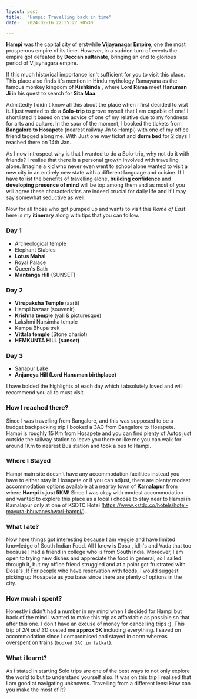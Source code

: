 ```yaml
---
layout: post
title:  "Hampi: Travelling back in time"
date:   2024-02-16 22:35:27 +0530

---
```

**Hampi** was the capital city of erstwhile **Vijayanagar Empire**, one the most prosperous empire of its time. However, in a sudden turn of events the empire got defeated by **Deccan sultanate**, bringing an end to glorious period of Vijaynagara empire.

 If this much historical importance isn't sufficient for you to visit this place.
This place also finds it's mention in Hindu mythology Ramayana as the famous monkey kingdom of **Kishkinda** , where **Lord Rama** meet **Hanuman Ji** in his quest to search for **Sita Maa**.

Admittedly I didn't know all this about the place when I first decided to visit it. I just wanted to do a **Solo-trip** to prove myself that I am capable of one! I shortlisted it based on the advice of one of my relative due to my fondness for arts and culture. In the spur of the moment, I booked the tickets from **Bangalore to Hosapete** (nearest railway Jn to Hampi) with one of my office friend tagged along me. With Just one way ticket and **dorm bed** for 2 days I reached there on 14th Jan.

As I now introspect why is that I wanted to do a Solo-trip, why not do it with friends? I realise that there is a personal growth involved with travelling alone. Imagine a kid who never even went to school alone wanted to visit a new city in an entirely new state with a different language and cuisine. If I have to list the benefits of travelling alone, **building confidence** and **developing presence of mind** will be top among them and as most of you will agree these characteristics are indeed crucial for daily life and if I may say somewhat seductive as well.

Now for all those who got pumped up and wants to visit this *Rome of East* here is my **itinerary** along with tips that you can follow.
### Day 1
 - Archeological temple
- Elephant Stables
- **Lotus Mahal**
- Royal Palace
- Queen's Bath
- **Mantanga Hill** (SUNSET)

### Day 2

 - **Virupaksha Temple** (aarti)
- Hampi bazaar (souvenir)
- **Krishna temple** (yali & picturesque)
- Lakshmi Narsimha temple
- Kampa Bhupa trek
- **Vittala temple** (Stone chariot)
- **HEMKUNTA HILL (sunset)**

### Day 3

 - Sanapur Lake
- **Anjaneya Hill (Lord Hanuman birthplace)**

I have bolded the highlights of each day which i absolutely loved and will recommend you all to must visit.
### How I reached there?
Since I was travelling from Bangalore, and this was supposed to be a budget backpacking trip I booked a 3AC from Bangalore to Hosapete. Hampi is roughly 15 Km from Hosapete and you can find plenty of Autos just outside the railway station to leave you there or like me you can walk for around 1Km to nearest Bus station and took a bus to Hampi.
### Where I Stayed
Hampi main site doesn't have any accommodation facilities instead you have to either stay in Hosapete or if you can adjust, there are plenty modest accommodation options available at a nearby town of **Kamalapur** from where **Hampi is just 5KM**!
Since I was okay with modest accommodation and wanted to explore this place as a local i choose to stay near to Hampi in Kamalapur only at one of KSDTC Hotel (https://www.kstdc.co/hotels/hotel-mayura-bhuvaneshwari-hampi/).
### What I ate?
Now here things got interesting because I am veggie and have limited knowledge of South Indian Food. All I know is Dosa , idlli's and Vada that too because I had a friend in college who is from South India. Moreover, I am open to trying new dishes and appreciate the food in general, so I sailed through it, but my office friend struggled and at a point got frustrated with Dosa's ;)! For people who have reservation with foods, I would suggest picking up Hosapete as you base since there are plenty of options in the city.
### How much i spent?
Honestly i didn't had a number in my mind when I decided for Hampi but back of the mind i wanted to make this trip as affordable as possible so that after this one. I don't have an excuse of money for cancelling trips :).
This trip of *2N and 3D* costed me **approx 5K** including everything.
I saved on accommodation since I compromised and stayed in dorm whereas overspent on trains (`booked 3AC in tatkal`).

### What i learnt?
As i stated in starting Solo trips are one of the best ways to not only explore the world to but to understand yourself also. It was on this trip I realised that I am good at navigating unknowns. 
Travelling from a different lens: How can you make the most of it?
<!--stackedit_data:
eyJoaXN0b3J5IjpbNjQwOTQ5NDkyLC05NjY0OTgyMzMsMTI4OD
A2MzY5LDY5OTE1MDk5OCw1ODUzNTg3OTQsLTIxMjUxMjA5MjYs
LTQ5NDg0NTA4OSwtNTA4OTcxODQsLTEwMTc3NzA0NTEsLTEyMD
MzNjg0NDcsODc0NjMwMTA1LDIxMDY3NDU5OSwtNzg3OTI5NDk5
LC0zNjUxNzY5MTQsLTIwODg3NDY2MTIsLTMzMjQ1NTM2M119
-->